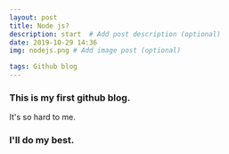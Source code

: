 ```yaml
---
layout: post
title: Node js?
description: start  # Add post description (optional)
date: 2019-10-29 14:36
img: nodejs.png # Add image post (optional)

tags: Github blog
---
```



### This is my first github blog.
It's so hard to me.


### I'll do my best.

